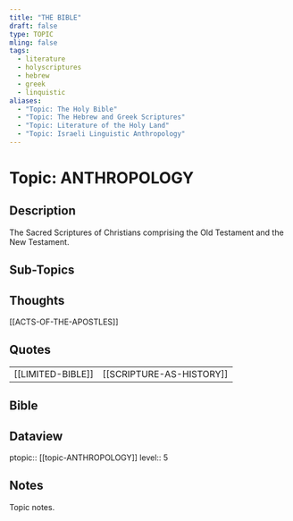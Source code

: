 ```yaml
---
title: "THE BIBLE"
draft: false
type: TOPIC
mling: false
tags:
  - literature
  - holyscriptures
  - hebrew
  - greek
  - linquistic
aliases:
  - "Topic: The Holy Bible"
  - "Topic: The Hebrew and Greek Scriptures"
  - "Topic: Literature of the Holy Land"
  - "Topic: Israeli Linguistic Anthropology"
---
```

# Topic: ANTHROPOLOGY

## Description
The Sacred Scriptures of Christians comprising the Old Testament and the New Testament.

## Sub-Topics


## Thoughts
[[ACTS-OF-THE-APOSTLES]]

## Quotes
|     |     |
| --- | --- |
| [[LIMITED-BIBLE]] | [[SCRIPTURE-AS-HISTORY]] |


## Bible

## Dataview
ptopic:: [[topic-ANTHROPOLOGY]]
level:: 5


## Notes
Topic notes.

